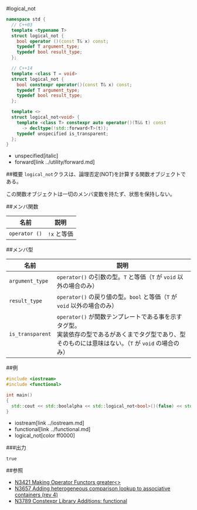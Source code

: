 #logical_not
```cpp
namespace std {
  // C++03
  template <typename T>
  struct logical_not {
    bool operator ()(const T& x) const;
    typedef T argument_type;
    typedef bool result_type;
  };

  // C++14
  template <class T = void>
  struct logical_not {
    bool constexpr operator()(const T& x) const;
    typedef T argument_type;
    typedef bool result_type;
  };

  template <>
  struct logical_not<void> {
    template <class T> constexpr auto operator()(T&& t) const
      -> decltype(!std::forward<T>(t));
    typedef unspecified is_transparent;
  };
}
```
* unspecified[italic]
* forward[link ../utility/forward.md]

##概要
`logical_not`クラスは、論理否定(NOT)を計算する関数オブジェクトである。

この関数オブジェクトは一切のメンバ変数を持たず、状態を保持しない。


##メンバ関数

| 名前 | 説明 |
|---------------|-----------------|
| `operator ()` | `!x` と等価 |


##メンバ型

| 名前 | 説明 |
|--------------------------------------|-------------------------------|
| `argument_type`  | `operator()` の引数の型。`T` と等価（`T` が `void` 以外の場合のみ）  | |
| `result_type`          | `operator()` の戻り値の型。`bool` と等価（`T` が `void` 以外の場合のみ）   | |
| `is_transparent`       | `operator()` が関数テンプレートである事を示すタグ型。<br/>実装依存の型であるがあくまでタグ型であり、型そのものには意味はない。（`T` が `void` の場合のみ） | C++14          |


##例
```cpp
#include <iostream>
#include <functional>

int main()
{
  std::cout << std::boolalpha << std::logical_not<bool>()(false) << std::endl;
}
```
* iostream[link ../iostream.md]
* functional[link ../functional.md]
* logical_not[color ff0000]

###出力
```
true
```

##参照
- [N3421 Making Operator Functors greater<>](http://www.open-std.org/jtc1/sc22/wg21/docs/papers/2012/n3421.htm)
- [N3657 Adding heterogeneous comparison lookup to associative containers (rev 4)](http://www.open-std.org/jtc1/sc22/wg21/docs/papers/2013/n3657.htm)
- [N3789 Constexpr Library Additions: functional](http://www.open-std.org/jtc1/sc22/wg21/docs/papers/2013/n3789.htm)

